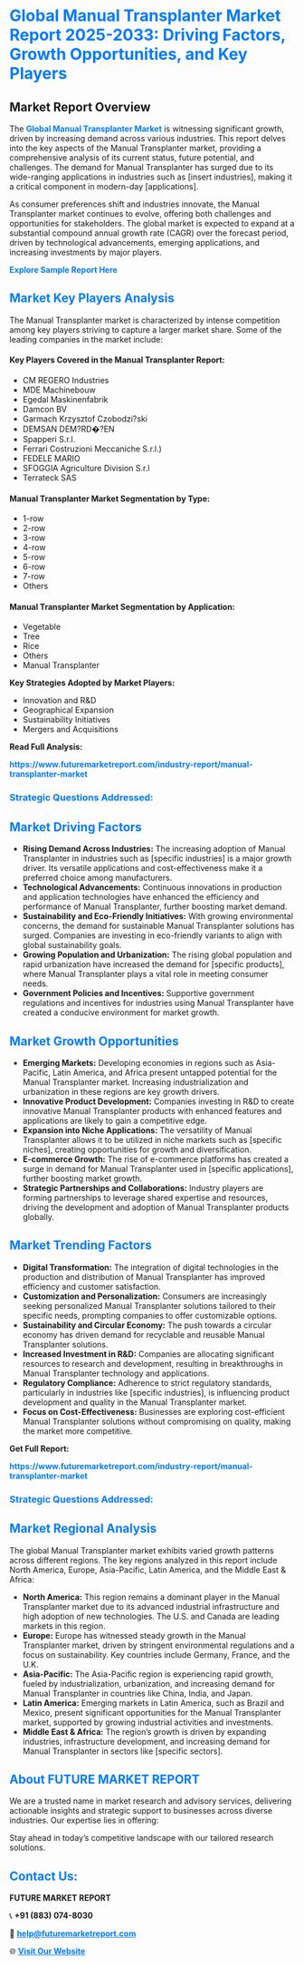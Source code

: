 <h1 style="color: #007BFF;">Global Manual Transplanter Market Report 2025-2033: Driving Factors, Growth Opportunities, and Key Players</h1>

<section id="overview">
<h2>Market Report Overview</h2>
<p>The <a href="https://www.futuremarketreport.com/industry-report/manual-transplanter-market" style="color: #007BFF; text-decoration: none;"><strong>Global Manual Transplanter Market</strong></a> is witnessing significant growth, driven by increasing demand across various industries. This report delves into the key aspects of the Manual Transplanter market, providing a comprehensive analysis of its current status, future potential, and challenges. The demand for Manual Transplanter has surged due to its wide-ranging applications in industries such as [insert industries], making it a critical component in modern-day [applications].</p>
<p>As consumer preferences shift and industries innovate, the Manual Transplanter market continues to evolve, offering both challenges and opportunities for stakeholders. The global market is expected to expand at a substantial compound annual growth rate (CAGR) over the forecast period, driven by technological advancements, emerging applications, and increasing investments by major players.</p>
</section>

<section id="overview">
<p><a href="https://www.futuremarketreport.com/request-sample/reportId=127811" style="color: #007BFF; text-decoration: none;"><strong>Explore Sample Report Here</strong></a></p>
</section>

<section id="key-players">
<h2 style="color: #007BFF;">Market Key Players Analysis</h2>
<p>The Manual Transplanter market is characterized by intense competition among key players striving to capture a larger market share. Some of the leading companies in the market include:</p>
<h4>Key Players Covered in the Manual Transplanter Report:</h4>
<ul><li>CM REGERO Industries</li><li>MDE Machinebouw</li><li>Egedal Maskinenfabrik</li><li>Damcon BV</li><li>Garmach Krzysztof Czobodzi?ski</li><li>DEMSAN DEM?RD�?EN</li><li>Spapperi S.r.l.</li><li>Ferrari Costruzioni Meccaniche S.r.l.)</li><li>FEDELE MARIO</li><li>SFOGGIA Agriculture Division S.r.l</li><li>Terrateck SAS</li></ul>
<h4>Manual Transplanter Market Segmentation by Type:</h4>
<ul><li>1-row</li><li>2-row</li><li>3-row</li><li>4-row</li><li>5-row</li><li>6-row</li><li>7-row</li><li>Others</li></ul>

<h4>Manual Transplanter Market Segmentation by Application:</h4>
<ul><li>Vegetable</li><li>Tree</li><li>Rice</li><li>Others</li><li>Manual Transplanter</li></ul>
<p><strong>Key Strategies Adopted by Market Players:</strong></p>
<ul>
<li>Innovation and R&D</li>
<li>Geographical Expansion</li>
<li>Sustainability Initiatives</li>
<li>Mergers and Acquisitions</li>
</ul>
</section>

<section>
<p><strong>Read Full Analysis: </strong></p><a href="https://www.futuremarketreport.com/industry-report/manual-transplanter-market" style="color: #007BFF; text-decoration: none;"><strong>https://www.futuremarketreport.com/industry-report/manual-transplanter-market</strong></a>
<h3 style="color: #007BFF;">Strategic Questions Addressed:</h3>
</section>

<section id="driving-factors">
<h2 style="color: #007BFF;">Market Driving Factors</h2>
<ul>
<li><strong>Rising Demand Across Industries:</strong> The increasing adoption of Manual Transplanter in industries such as [specific industries] is a major growth driver. Its versatile applications and cost-effectiveness make it a preferred choice among manufacturers.</li>
<li><strong>Technological Advancements:</strong> Continuous innovations in production and application technologies have enhanced the efficiency and performance of Manual Transplanter, further boosting market demand.</li>
<li><strong>Sustainability and Eco-Friendly Initiatives:</strong> With growing environmental concerns, the demand for sustainable Manual Transplanter solutions has surged. Companies are investing in eco-friendly variants to align with global sustainability goals.</li>
<li><strong>Growing Population and Urbanization:</strong> The rising global population and rapid urbanization have increased the demand for [specific products], where Manual Transplanter plays a vital role in meeting consumer needs.</li>
<li><strong>Government Policies and Incentives:</strong> Supportive government regulations and incentives for industries using Manual Transplanter have created a conducive environment for market growth.</li>
</ul>
</section>

<section id="growth-opportunities">
<h2 style="color: #007BFF;">Market Growth Opportunities</h2>
<ul>
<li><strong>Emerging Markets:</strong> Developing economies in regions such as Asia-Pacific, Latin America, and Africa present untapped potential for the Manual Transplanter market. Increasing industrialization and urbanization in these regions are key growth drivers.</li>
<li><strong>Innovative Product Development:</strong> Companies investing in R&D to create innovative Manual Transplanter products with enhanced features and applications are likely to gain a competitive edge.</li>
<li><strong>Expansion into Niche Applications:</strong> The versatility of Manual Transplanter allows it to be utilized in niche markets such as [specific niches], creating opportunities for growth and diversification.</li>
<li><strong>E-commerce Growth:</strong> The rise of e-commerce platforms has created a surge in demand for Manual Transplanter used in [specific applications], further boosting market growth.</li>
<li><strong>Strategic Partnerships and Collaborations:</strong> Industry players are forming partnerships to leverage shared expertise and resources, driving the development and adoption of Manual Transplanter products globally.</li>
</ul>
</section>

<section id="trending-factors">
<h2 style="color: #007BFF;">Market Trending Factors</h2>
<ul>
<li><strong>Digital Transformation:</strong> The integration of digital technologies in the production and distribution of Manual Transplanter has improved efficiency and customer satisfaction.</li>
<li><strong>Customization and Personalization:</strong> Consumers are increasingly seeking personalized Manual Transplanter solutions tailored to their specific needs, prompting companies to offer customizable options.</li>
<li><strong>Sustainability and Circular Economy:</strong> The push towards a circular economy has driven demand for recyclable and reusable Manual Transplanter solutions.</li>
<li><strong>Increased Investment in R&D:</strong> Companies are allocating significant resources to research and development, resulting in breakthroughs in Manual Transplanter technology and applications.</li>
<li><strong>Regulatory Compliance:</strong> Adherence to strict regulatory standards, particularly in industries like [specific industries], is influencing product development and quality in the Manual Transplanter market.</li>
<li><strong>Focus on Cost-Effectiveness:</strong> Businesses are exploring cost-efficient Manual Transplanter solutions without compromising on quality, making the market more competitive.</li>
</ul>
</section>

<section>
<p><strong>Get Full Report: </strong></p><a href="https://www.futuremarketreport.com/industry-report/manual-transplanter-market" style="color: #007BFF; text-decoration: none;"><strong>https://www.futuremarketreport.com/industry-report/manual-transplanter-market</strong></a>
<h3 style="color: #007BFF;">Strategic Questions Addressed:</h3>
</section>


<section id="regional-analysis">
<h2 style="color: #007BFF;">Market Regional Analysis</h2>
<p>The global Manual Transplanter market exhibits varied growth patterns across different regions. The key regions analyzed in this report include North America, Europe, Asia-Pacific, Latin America, and the Middle East & Africa:</p>
<ul>
<li><strong>North America:</strong> This region remains a dominant player in the Manual Transplanter market due to its advanced industrial infrastructure and high adoption of new technologies. The U.S. and Canada are leading markets in this region.</li>
<li><strong>Europe:</strong> Europe has witnessed steady growth in the Manual Transplanter market, driven by stringent environmental regulations and a focus on sustainability. Key countries include Germany, France, and the U.K.</li>
<li><strong>Asia-Pacific:</strong> The Asia-Pacific region is experiencing rapid growth, fueled by industrialization, urbanization, and increasing demand for Manual Transplanter in countries like China, India, and Japan.</li>
<li><strong>Latin America:</strong> Emerging markets in Latin America, such as Brazil and Mexico, present significant opportunities for the Manual Transplanter market, supported by growing industrial activities and investments.</li>
<li><strong>Middle East & Africa:</strong> The region’s growth is driven by expanding industries, infrastructure development, and increasing demand for Manual Transplanter in sectors like [specific sectors].</li>
</ul>
</section>

<footer>
<h2 style="color: #007BFF;">About FUTURE MARKET REPORT</h2>
<p>We are a trusted name in market research and advisory services, delivering actionable insights and strategic support to businesses across diverse industries. Our expertise lies in offering:</p>

<p>Stay ahead in today’s competitive landscape with our tailored research solutions.</p>

<h2 style="color: #007BFF;">Contact Us:</h2>
<p><strong>FUTURE MARKET REPORT</strong></p>
<p>📞 <strong>+91 (883) 074-8030</strong></p>
<p>📧 <strong><a href="mailto:help@futuremarketreport.com" style="color: #007BFF;">help@futuremarketreport.com</a></strong></p>
<p>🌐 <strong><a href="https://www.futuremarketreport.com/" style="color: #007BFF;">Visit Our Website</a></strong></p>
</footer>